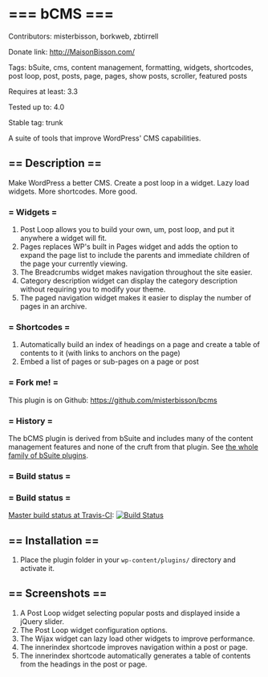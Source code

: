 # === bCMS ===

Contributors: misterbisson, borkweb, zbtirrell

Donate link: http://MaisonBisson.com/

Tags: bSuite, cms, content management, formatting, widgets, shortcodes, post loop, post, posts, page, pages, show posts, scroller, featured posts

Requires at least: 3.3

Tested up to: 4.0

Stable tag: trunk

A suite of tools that improve WordPress' CMS capabilities.

## == Description ==

Make WordPress a better CMS. Create a post loop in a widget. Lazy load widgets. More shortcodes. More good.

### = Widgets =

1. Post Loop allows you to build your own, um, post loop, and put it anywhere a widget will fit.
1. Pages replaces WP's built in Pages widget and adds the option to expand the page list to include the parents and immediate children of the page your currently viewing.
1. The Breadcrumbs widget makes navigation throughout the site easier.
1. Category description widget can display the category description without requiring you to modify your theme.
1. The paged navigation widget makes it easier to display the number of pages in an archive.

### = Shortcodes =

1. Automatically build an index of headings on a page and create a table of contents to it (with links to anchors on the page)
1. Embed a list of pages or sub-pages on a page or post

### = Fork me! =

This plugin is on Github: https://github.com/misterbisson/bcms

### = History =

The bCMS plugin is derived from bSuite and includes many of the content management features and none of the cruft from that plugin. See <a href="http://wordpress.org/extend/plugins/tags/bsuite">the whole family of bSuite plugins</a>.

### = Build status =

### = Build status =

[Master build status at Travis-CI](https://travis-ci.org/misterbisson/bcms): [![Build Status](https://travis-ci.org/misterbisson/bcms.svg?branch=master)](https://travis-ci.org/misterbisson/bcms)

## == Installation ==

1. Place the plugin folder in your `wp-content/plugins/` directory and activate it.

## == Screenshots ==

1. A Post Loop widget selecting popular posts and displayed inside a jQuery slider.
2. The Post Loop widget configuration options.
3. The Wijax widget can lazy load other widgets to improve performance.
4. The innerindex shortcode improves navigation within a post or page.
5. The innerindex shortcode automatically generates a table of contents from the headings in the post or page.

